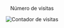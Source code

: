 
<div align="center">
  <p>Número de visitas</p>
  <img src="https://profile-counter.glitch.me/alexmamani01/count.svg" alt="Contador de visitas" title="Este es el número de visitantes del perfil."/>
</div>
